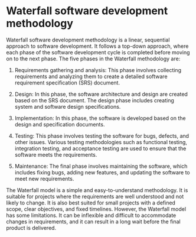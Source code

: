 # Waterfall software development methodology

Waterfall software development methodology is a linear, sequential approach to software development. It follows a top-down approach, where each phase of the software development cycle is completed before moving on to the next phase. The five phases in the Waterfall methodology are:

1. Requirements gathering and analysis: This phase involves collecting requirements and analyzing them to create a detailed software requirement specification (SRS) document.

2. Design: In this phase, the software architecture and design are created based on the SRS document. The design phase includes creating system and software design specifications.

3. Implementation: In this phase, the software is developed based on the design and specification documents.

4. Testing: This phase involves testing the software for bugs, defects, and other issues. Various testing methodologies such as functional testing, integration testing, and acceptance testing are used to ensure that the software meets the requirements.

5. Maintenance: The final phase involves maintaining the software, which includes fixing bugs, adding new features, and updating the software to meet new requirements.

The Waterfall model is a simple and easy-to-understand methodology. It is suitable for projects where the requirements are well understood and not likely to change. It is also best suited for small projects with a defined scope, clear objectives, and fixed timelines. However, the Waterfall model has some limitations. It can be inflexible and difficult to accommodate changes in requirements, and it can result in a long wait before the final product is delivered.